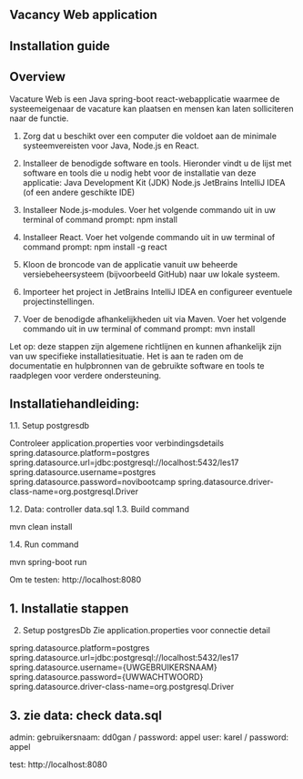 ## Vacancy Web application
## Installation guide

## Overview
Vacature Web is een Java spring-boot react-webapplicatie waarmee de
systeemeigenaar de vacature kan plaatsen en mensen kan laten solliciteren naar de functie.


 1. Zorg dat u beschikt over een computer die voldoet aan de minimale systeemvereisten voor Java, Node.js en React.

 2. Installeer de benodigde software en tools. Hieronder vindt u de lijst met software en tools die u nodig hebt voor de installatie van deze applicatie:
Java Development Kit (JDK)
Node.js
JetBrains IntelliJ IDEA (of een andere geschikte IDE)

 3. Installeer Node.js-modules. Voer het volgende commando uit in uw terminal of command prompt:
npm install

 4. Installeer React. Voer het volgende commando uit in uw terminal of command prompt:
npm install -g react

 5. Kloon de broncode van de applicatie vanuit uw beheerde versiebeheersysteem (bijvoorbeeld GitHub) naar uw lokale systeem.

 6. Importeer het project in JetBrains IntelliJ IDEA en configureer eventuele projectinstellingen.

 7. Voer de benodigde afhankelijkheden uit via Maven. Voer het volgende commando uit in uw terminal of command prompt:
mvn install

Let op: deze stappen zijn algemene richtlijnen en kunnen afhankelijk zijn van uw specifieke installatiesituatie. Het is aan te raden om de documentatie en hulpbronnen van de gebruikte software en tools te raadplegen voor verdere ondersteuning.

## Installatiehandleiding:
1.1.	 Setup postgresdb

Controleer application.properties voor verbindingsdetails
spring.datasource.platform=postgres
spring.datasource.url=jdbc:postgresql://localhost:5432/les17
spring.datasource.username=postgres
spring.datasource.password=novibootcamp
spring.datasource.driver-class-name=org.postgresql.Driver

1.2.	Data: controller data.sql
1.3.	Build command

mvn clean install

1.4.	Run command

mvn spring-boot run

Om te testen: http://localhost:8080



## 1. Installatie stappen

2. Setup postgresDb
Zie application.properties voor connectie detail

spring.datasource.platform=postgres
spring.datasource.url=jdbc:postgresql://localhost:5432/les17
spring.datasource.username={UWGEBRUIKERSNAAM}
spring.datasource.password={UWWACHTWOORD}
spring.datasource.driver-class-name=org.postgresql.Driver

## 3. zie data: check data.sql
admin: gebruikersnaam: dd0gan /  password: appel
user: karel / password: appel  



test: http://localhost:8080


